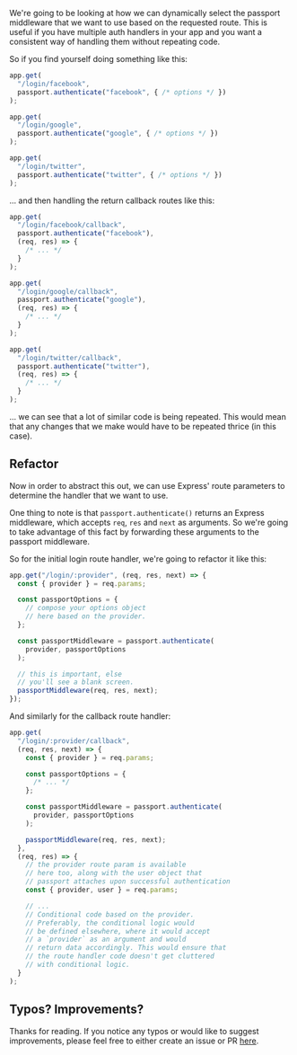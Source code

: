 We're going to be looking at how we can dynamically select the passport middleware that we want to use based on the requested route. This is useful if you have multiple auth handlers in your app and you want a consistent way of handling them without repeating code.

So if you find yourself doing something like this:

```ts
app.get(
  "/login/facebook",
  passport.authenticate("facebook", { /* options */ })
);

app.get(
  "/login/google",
  passport.authenticate("google", { /* options */ })
);

app.get(
  "/login/twitter",
  passport.authenticate("twitter", { /* options */ })
);
```

... and then handling the return callback routes like this:

```ts
app.get(
  "/login/facebook/callback",
  passport.authenticate("facebook"),
  (req, res) => {
    /* ... */
  }
);

app.get(
  "/login/google/callback",
  passport.authenticate("google"),
  (req, res) => {
    /* ... */
  }
);

app.get(
  "/login/twitter/callback",
  passport.authenticate("twitter"),
  (req, res) => {
    /* ... */
  }
);
```

... we can see that a lot of similar code is being repeated. This would mean that any changes that we make would have to be repeated thrice (in this case).

## Refactor
Now in order to abstract this out, we can use Express' route parameters to determine the handler that we want to use.

One thing to note is that `passport.authenticate()` returns an Express middleware, which accepts `req`, `res` and `next` as arguments. So we're going to take advantage of this fact by forwarding these arguments to the passport middleware.

So for the initial login route handler, we're going to refactor it like this:

```ts
app.get("/login/:provider", (req, res, next) => {
  const { provider } = req.params;

  const passportOptions = {
    // compose your options object
    // here based on the provider.
  };

  const passportMiddleware = passport.authenticate(
    provider, passportOptions
  );

  // this is important, else
  // you'll see a blank screen.
  passportMiddleware(req, res, next);
});
```

And similarly for the callback route handler:

```ts
app.get(
  "/login/:provider/callback",
  (req, res, next) => {
    const { provider } = req.params;

    const passportOptions = {
      /* ... */
    };

    const passportMiddleware = passport.authenticate(
      provider, passportOptions
    );

    passportMiddleware(req, res, next);
  },
  (req, res) => {
    // the provider route param is available
    // here too, along with the user object that
    // passport attaches upon successful authentication
    const { provider, user } = req.params;

    // ...
    // Conditional code based on the provider.
    // Preferably, the conditional logic would
    // be defined elsewhere, where it would accept
    // a `provider` as an argument and would
    // return data accordingly. This would ensure that
    // the route handler code doesn't get cluttered
    // with conditional logic.
  }
);
```

## Typos? Improvements?
Thanks for reading. If you notice any typos or would like to suggest improvements, please feel free to either create an issue or PR [here](https://github.com/metamodal/blog/blob/master/how-to-create-custom-passport-middleware/how-to-create-custom-passport-middleware.md).